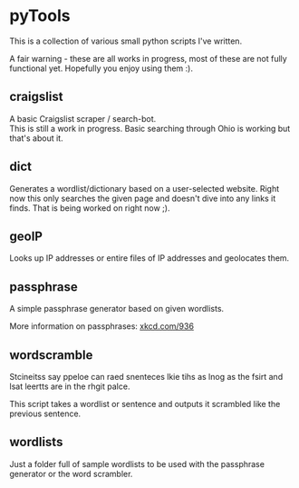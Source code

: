 pyTools
=======

This is a collection of various small python scripts I've written.

A fair warning - these are all works in progress, most of these are not fully functional yet. Hopefully you enjoy using them :). 

craigslist
------
A basic Craigslist scraper / search-bot. <br>
This is still a work in progress. Basic searching through Ohio is working but that's about it.

dict
------
Generates a wordlist/dictionary based on a user-selected website.
Right now this only searches the given page and doesn't dive into any links it finds. That is being worked on right now ;).

geoIP
------
Looks up IP addresses or entire files of IP addresses and geolocates them. 

passphrase
------
A simple passphrase generator based on given wordlists.

More information on passphrases: [xkcd.com/936](http://www.xkcd.com/936/)

wordscramble
------
Stcineitss say ppeloe can raed snenteces lkie tihs as lnog as the fsirt and lsat leertts are in the rhgit palce.

This script takes a wordlist or sentence and outputs it scrambled like the previous sentence.

wordlists
------
Just a folder full of sample wordlists to be used with the passphrase generator or the word scrambler.
